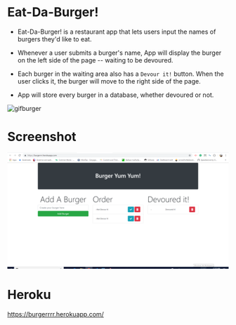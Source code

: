 # Eat-Da-Burger!

* Eat-Da-Burger! is a restaurant app that lets users input the names of burgers they'd like to eat.

* Whenever a user submits a burger's name, App will display the burger on the left side of the page -- waiting to be devoured.

* Each burger in the waiting area also has a `Devour it!` button. When the user clicks it, the burger will move to the right side of the page.

* App will store every burger in a database, whether devoured or not.


![gifburger](https://user-images.githubusercontent.com/45270593/52929866-208d3b80-3314-11e9-9846-f943e03020ce.gif)

# Screenshot
![](./public/img/screenshot.png)


# Heroku
https://burgerrrr.herokuapp.com/
